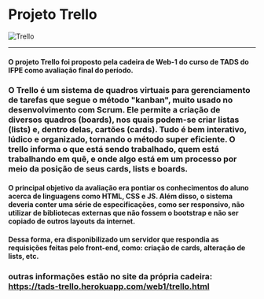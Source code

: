 # Projeto Trello
![Trello](https://d2k1ftgv7pobq7.cloudfront.net/meta/u/res/images/brand-assets/Logos/0099ec3754bf473d2bbf317204ab6fea/trello-logo-blue.png)

----------

#### O projeto Trello foi proposto pela cadeira de Web-1 do curso de TADS do IFPE como avaliação final do período.

###   O Trello é um sistema de quadros virtuais para gerenciamento de tarefas que segue o método "kanban", muito usado no desenvolvimento com Scrum. Ele permite a criação de diversos quadros (boards), nos quais podem-se criar listas (lists) e, dentro delas, cartões (cards). Tudo é bem interativo, lúdico e organizado, tornando o método super eficiente. O trello informa o que está sendo trabalhado, quem está trabalhando em quê, e onde algo está em um processo por meio da posição de seus cards, lists e boards.

#### O principal objetivo da avaliação era pontiar os conhecimentos do aluno acerca de linguagens como HTML, CSS e JS. Além disso, o sistema deveria conter uma série de especificações, como ser responsivo, não utilizar de bibliotecas externas que não fossem o bootstrap e não ser copiado de outros layouts da internet.

#### Dessa forma, era disponibilizado um servidor que respondia as requisições feitas pelo front-end, como: criação de cards, alteração de lists, etc.

### outras informações estão no site da própria cadeira: https://tads-trello.herokuapp.com/web1/trello.html
